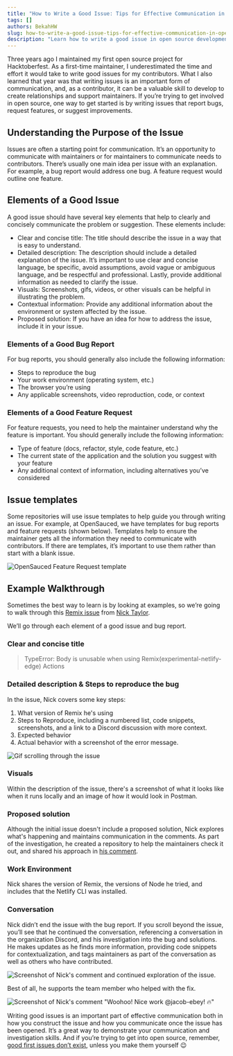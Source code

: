 ```yaml
---
title: "How to Write a Good Issue: Tips for Effective Communication in Open Source"
tags: []
authors: BekahHW
slug: how-to-write-a-good-issue-tips-for-effective-communication-in-open-source
description: "Learn how to write a good issue in open source development with these tips. Follow these guidelines for clear and effective communication to help your fellow contributors address bugs, suggest features, and more. Start contributing to open source with confidence today."
---
```


Three years ago I maintained my first open source project for Hacktoberfest. As a first-time maintainer, I underestimated the time and effort it would take to write good issues for my contributors. What I also learned that year was that writing issues is an important form of communication, and, as a contributor, it can be a valuable skill to develop to create relationships and support maintainers. If you’re trying to get involved in open source, one way to get started is by writing issues that report bugs, request features, or suggest improvements. 

## Understanding the Purpose of the Issue
Issues are often a starting point for communication. It’s an opportunity to communicate with maintainers or for maintainers to communicate needs to contributors. There’s usually one main idea per issue with an explanation. For example, a bug report would address one bug. A feature request would outline one feature.

## Elements of a Good Issue
A good issue should have several key elements that help to clearly and concisely communicate the problem or suggestion. These elements include:

- Clear and concise title: The title should describe the issue in a way that is easy to understand.
- Detailed description: The description should include a detailed explanation of the issue. It’s important to use clear and concise language, be specific, avoid assumptions, avoid vague or ambiguous language, and be respectful and professional. Lastly, provide additional information as needed to clarify the issue.
- Visuals: Screenshots, gifs, videos, or other visuals can be helpful in illustrating the problem.
- Contextual information: Provide any additional information about the environment or system affected by the issue.
- Proposed solution: If you have an idea for how to address the issue, include it in your issue.

### Elements of a Good Bug Report
For bug reports, you should generally also include the following information:
- Steps to reproduce the bug
- Your work environment (operating system, etc.)
- The browser you’re using
- Any applicable screenshots, video reproduction, code, or context

### Elements of a Good Feature Request
For feature requests, you need to help the maintainer understand why the feature is important. You should generally include the following information:
- Type of feature (docs, refactor, style, code feature, etc.)
- The current state of the application and the solution you suggest with your feature
- Any additional context of information, including alternatives you’ve considered 

## Issue templates
Some repositories will use issue templates to help guide you through writing an issue. For example, at OpenSauced, we have templates for bug reports and feature requests (shown below). Templates help to ensure the maintainer gets all the information they need to communicate with contributors. If there are templates, it’s important to use them rather than start with a blank issue. 

![OpenSauced Feature Request template](https://dev-to-uploads.s3.amazonaws.com/uploads/articles/u7iwfkdsydr1sy2okr83.png)

## Example Walkthrough
Sometimes the best way to learn is by looking at examples, so we’re going to walk through this [Remix issue](https://github.com/remix-run/remix/issues/3003) from [Nick Taylor](https://dev.to/nickytonline). 

We’ll go through each element of a good issue and bug report. 

### Clear and concise title
> TypeError: Body is unusable when using Remix(experimental-netlify-edge) Actions


### Detailed description & Steps to reproduce the bug 
In the issue, Nick covers some key steps:
1. What version of Remix he's using
2. Steps to Reproduce, including a numbered list, code snippets, screenshots, and a link to a Discord discussion with more context.
3. Expected behavior
4. Actual behavior with a screenshot of the error message.

![Gif scrolling through the issue](https://dev-to-uploads.s3.amazonaws.com/uploads/articles/gct099z8l0nyy6q89sy2.gif)

### Visuals
Within the description of the issue, there's a screenshot of what it looks like when it runs locally and an image of how it would look in Postman. 

### Proposed solution
Although the initial issue doesn't include a proposed solution, Nick explores what's happening and maintains communication in the comments. As part of the investigation, he created a repository to help the maintainers check it out, and shared his approach in [his comment](https://github.com/remix-run/remix/issues/3003#issuecomment-1116552723).

### Work Environment 
Nick shares the version of Remix, the versions of Node he tried, and includes that the Netlify CLI was installed.

### Conversation
Nick didn’t end the issue with the bug report. If you scroll beyond the issue, you’ll see that he continued the conversation, referencing a conversation in the organization Discord, and his investigation into the bug and solutions. He makes updates as he finds more information, providing code snippets for contextualization, and tags maintainers as part of the conversation as well as others who have contributed. 

![Screenshot of Nick's comment and continued exploration of the issue.](https://dev-to-uploads.s3.amazonaws.com/uploads/articles/guxkzzf7da37zlm2qnfw.png)


Best of all, he supports the team member who helped with the fix. 

![Screenshot of Nick's comment "Woohoo! Nice work @jacob-ebey! 🔥"](https://dev-to-uploads.s3.amazonaws.com/uploads/articles/ltv5yerd5mcf4rasrs4m.png)


Writing good issues is an important part of effective communication both in how you construct the issue and how you communicate once the issue has been opened. It’s a great way to demonstrate your communication and investigation skills. And if you’re trying to get into open source, remember, [good first issues don’t exist](https://opensauced.pizza/blog/good-first-issues-dont-exist), unless you make them yourself 😉
